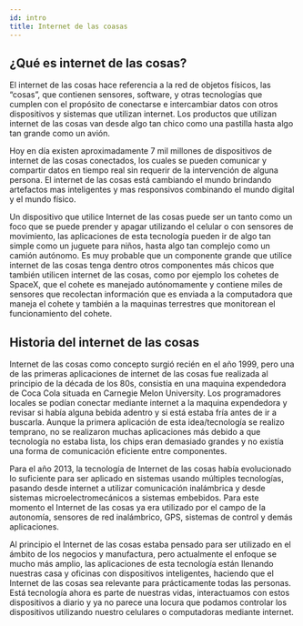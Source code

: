 ```yaml
---
id: intro
title: Internet de las coasas
---
```


## ¿Qué es internet de las cosas?

El internet de las cosas hace referencia a la red de objetos físicos, las “cosas”, que contienen sensores, software, y otras tecnologías que cumplen con el propósito de conectarse e intercambiar datos con otros dispositivos y sistemas que utilizan internet. Los productos que utilizan internet de las cosas van desde algo tan chico como una pastilla hasta algo tan grande como un avión.

Hoy en día existen aproximadamente 7 mil millones de dispositivos de internet de las cosas conectados, los cuales se pueden comunicar y compartir datos en tiempo real sin requerir de la intervención de alguna persona. El internet de las cosas está cambiando el mundo brindando artefactos mas inteligentes y mas responsivos combinando el mundo digital y el mundo físico.

Un dispositivo que utilice Internet de las cosas puede ser un tanto como un foco que se puede prender y apagar utilizando el celular o con sensores de movimiento, las aplicaciones de esta tecnología pueden ir de algo tan simple como un juguete para niños, hasta algo tan complejo como un camión autónomo. Es muy probable que un componente grande que utilice internet de las cosas tenga dentro otros componentes más chicos que también utilicen internet de las cosas, como por ejemplo los cohetes de SpaceX, que el cohete es manejado autónomamente y contiene miles de sensores que recolectan información que es enviada a la computadora que maneja el cohete y también a la maquinas terrestres que monitorean el funcionamiento del cohete.

## Historia del internet de las cosas

Internet de las cosas como concepto surgió recién en el año 1999, pero una de las primeras aplicaciones de internet de las cosas fue realizada al principio de la década de los 80s, consistía en una maquina expendedora de Coca Cola situada en Carnegie Melon University. Los programadores locales se podían conectar mediante internet a la maquina expendedora y revisar si había alguna bebida adentro y si está estaba fría antes de ir a buscarla. Aunque la primera aplicación de esta idea/tecnología se realizo temprano, no se realizaron muchas aplicaciones más debido a que tecnología no estaba lista, los chips eran demasiado grandes y no existía una forma de comunicación eficiente entre componentes.

Para el año 2013, la tecnología de Internet de las cosas había evolucionado lo suficiente para ser aplicado en sistemas usando múltiples tecnologías, pasando desde internet a utilizar comunicación inalámbrica y desde sistemas microelectromecánicos a sistemas embebidos. Para este momento el Internet de las cosas ya era utilizado por el campo de la autonomía, sensores de red inalámbrico, GPS, sistemas de control y demás aplicaciones.

Al principio el Internet de las cosas estaba pensado para ser utilizado en el ámbito de los negocios y manufactura, pero actualmente el enfoque se mucho más amplio, las aplicaciones de esta tecnología están llenando nuestras casa y oficinas con dispositivos inteligentes, haciendo que el Internet de las cosas sea relevante para prácticamente todas las personas. Está tecnología ahora es parte de nuestras vidas, interactuamos con estos dispositivos a diario y ya no parece una locura que podamos controlar los dispositivos utilizando nuestro celulares o computadoras mediante internet.

